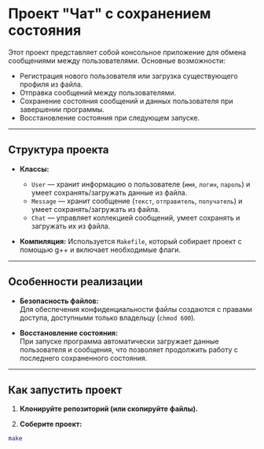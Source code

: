 # Проект "Чат" с сохранением состояния

Этот проект представляет собой консольное приложение для обмена сообщениями между пользователями. 
Основные возможности:

- Регистрация нового пользователя или загрузка существующего профиля из файла.
- Отправка сообщений между пользователями.
- Сохранение состояния сообщений и данных пользователя при завершении программы.
- Восстановление состояния при следующем запуске.

---

## Структура проекта

- **Классы:**
  - `User` — хранит информацию о пользователе (`имя`, `логин`, `пароль`) и умеет сохранять/загружать данные из файла.
  - `Message` — хранит сообщение (`текст`, `отправитель`, `получатель`) и умеет сохранять/загружать из файла.
  - `Chat` — управляет коллекцией сообщений, умеет сохранять и загружать их из файла.

- **Компиляция:**
  Используется `Makefile`, который собирает проект с помощью g++ и включает необходимые флаги.

---

## Особенности реализации

- **Безопасность файлов:**  
  Для обеспечения конфиденциальности файлы создаются с правами доступа, доступными только владельцу (`chmod 600`).

- **Восстановление состояния:**  
  При запуске программа автоматически загружает данные пользователя и сообщения, что позволяет продолжить работу с последнего сохраненного состояния.

---

## Как запустить проект

1. **Клонируйте репозиторий (или скопируйте файлы).**

2. **Соберите проект:**

```bash
make
